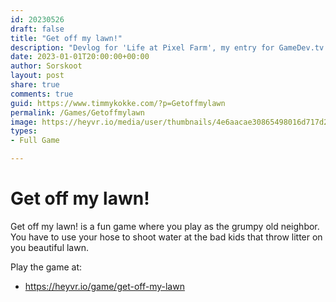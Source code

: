 ```yaml
---
id: 20230526
draft: false
title: "Get off my lawn!"
description: "Devlog for 'Life at Pixel Farm', my entry for GameDev.tv Game Jam"
date: 2023-01-01T20:00:00+00:00
author: Sorskoot
layout: post
share: true
comments: true
guid: https://www.timmykokke.com/?p=Getoffmylawn
permalink: /Games/Getoffmylawn
image: https://heyvr.io/media/user/thumbnails/4e6aacae30865498016d717d2b1ca05c-lg.jpg
types: 
- Full Game

---
```


# Get off my lawn!
Get off my lawn! is a fun game where you play as the grumpy old neighbor. You have to use your hose to shoot water at the bad kids that throw litter on you beautiful lawn. 

Play the game at: 
- https://heyvr.io/game/get-off-my-lawn
